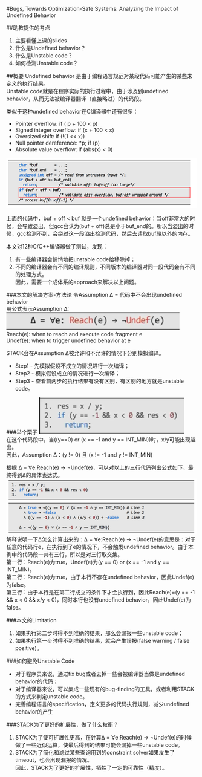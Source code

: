 #Bugs, Towards Optimization-Safe Systems: Analyzing the Impact of Undefined Behavior 

##助教提供的考点
1. 主要看懂上课的slides
2. 什么是Undefined behavior？
3. 什么是Unstable code？
4. 如何检测Unstable code？

##概要
Undefined behavior 是由于编程语言规范对某段代码可能产生的某些未定义的执行结果。  
Unstable code就是在程序实际的执行过程中，由于涉及到undefined behavior，从而无法被编译器翻译（直接略过）的代码段。  

类似于这种undefined behavior在C编译器中还有很多：
* Pointer overflow:   if ( p + 100 < p)
* Signed integer overflow:    if (x + 100 < x) 
* Oversized shift:    if (!(1 << x))
* Null pointer dereference:    *p;  if (p)
* Absolute value overflow:    if (abs(x) < 0)

![alt text](/12_Bugs_夏亦谦_刘宁/example.png)  

上面的代码中，buf + off < buf 就是一个undefined behavior：当off非常大的时候，会导致溢出，但gcc会认为(buf + off)总是小于buf_end的。所以当溢出的时候，gcc检测不到，会绕过这一段溢出检测代码，然后去读取buf段以外的内存。

本文对12种C/C++编译器做了测试，发现：  
1. 有一些编译器会悄悄地把unstable code给移除掉；  
2. 不同的编译器会有不同的编译规则，不同版本的编译器对同一段代码会有不同的处理方式。  
因此，需要一个成体系的approach来解决以上问题。

###本文的解决方案-方法论
令Assumption Δ = 代码中不会出现undefined behavior  
用公式表示Assumption Δ:   
![alt text](/12_Bugs_夏亦谦_刘宁/equation.png)  
Reach(e): when to reach and execute code fragment e  
Undef(e): when to trigger undefined behavior at e  

STACK会在Assumption Δ被允许和不允许的情况下分别模拟编译。  
* Step1 - 先模拟假设不成立的情况进行一次编译；  
* Step2 - 模拟假设成立的情况进行一次编译；  
* Step3 - 查看前两步的执行结果有没有区别，有区别的地方就是unstable code。

###举个栗子
![alt text](/12_Bugs_夏亦谦_刘宁/example2.png)  
在这个代码段中，当((y==0) or (x == -1 and y == INT_MIN))时，x/y可能出现溢出。  
因此，Assumption Δ：(y != 0) 且 (x != -1 and y != INT_MIN)

根据 Δ = ∀e:Reach(e) → ¬Undef(e)，可以对以上的三行代码列出公式如下，最终得到Δ的具体表达式。
![alt text](/12_Bugs_夏亦谦_刘宁/example3.png)  
解释说明一下Δ怎么计算出来的：Δ = ∀e:Reach(e) → ¬Undef(e)的意思是：对于任意的代码行e，在执行到了e的情况下，不会触发undefined behavior。由于本例中的代码段一共有三行，所以是对三行取交集。    
第一行：Reach(e)为true，Undef(e)为(y == 0) or (x == -1 and y == INT_MIN)。  
第二行：Reach(e)为true，由于本行不存在undefined behavior，因此Undef(e)为false。  
第三行：由于本行是在第二行成立的条件下才会执行到，因此Reach(e)=(y == -1 && x < 0 && x/y < 0)，同时本行也没有undefined behavior，因此Undef(e)为false。

###本文的Limitation
1. 如果执行第二步时得不到准确的结果，那么会漏报一些unstable code；
2. 如果执行第一步时得不到准确的结果，就会产生误报(false warning / false positive)。

###如何避免Unstable Code
* 对于程序员来说，通过fix bug或者去掉一些会被编译器当做是undefined behavior的代码；
* 对于编译器来说，可以集成一些现有的bug-finding的工具，或者利用STACK的方式来判定unstable code。
* 完善编程语言的specification，定义更多的代码执行规则，减少undefined behavior的产生

###STACK为了更好的扩展性，做了什么权衡？
1. STACK为了使可扩展性更高，在计算Δ = ∀e:Reach(e) → ¬Undef(e)的时候做了一些近似运算，使最后得到的结果可能会漏掉一些unstable code。  
2. STACK为了简化和滤过某些查询用到的constraint solver如果发生了timeout，也会出现漏报的情况。  
因此，STACK为了更好的扩展性，牺牲了一定的可靠性（精度）。













